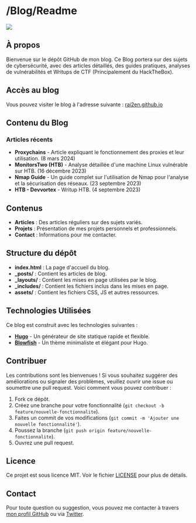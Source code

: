 
# /Blog/Readme

![](https://github.com/Rai2en/rai2en.github.io/assets/img/readme.png)

## À propos

Bienvenue sur le dépôt GitHub de mon blog. Ce Blog portera sur des sujets de cybersécurité, avec des articles détaillés, des guides pratiques, analyses de vulnérabilités et Writups de CTF (Principalement du HackTheBox).

## Accès au blog

Vous pouvez visiter le blog à l'adresse suivante : [rai2en.github.io](https://rai2en.github.io/)

## Contenu du Blog

### Articles récents

- **Proxychains** - Article expliquant le fonctionnement des proxies et leur utilisation. (8 mars 2024)
- **MonitorsTwo (HTB)** - Analyse détaillée d'une machine Linux vulnérable sur HTB. (16 décembre 2023)
- **Nmap Guide** - Un guide complet sur l'utilisation de Nmap pour l'analyse et la sécurisation des réseaux. (23 septembre 2023)
- **HTB - Devvortex** - Writup HTB. (4 septembre 2023)

## Contenus

- **Articles** : Des articles réguliers sur des sujets variés.
- **Projets** : Présentation de mes projets personnels et professionnels.
- **Contact** : Informations pour me contacter.

## Structure du dépôt

- **index.html** : La page d'accueil du blog.
- **_posts/** : Contient les articles de blog.
- **_layouts/** : Contient les mises en page utilisées par le blog.
- **_includes/** : Contient les fichiers inclus dans les mises en page.
- **assets/** : Contient les fichiers CSS, JS et autres ressources.

## Technologies Utilisées

Ce blog est construit avec les technologies suivantes :

- **[Hugo](https://gohugo.io/)** - Un générateur de site statique rapide et flexible.
- **[Blowfish](https://blowfish.page/docs/welcome/)** - Un thème minimaliste et élégant pour Hugo.

## Contribuer

Les contributions sont les bienvenues ! Si vous souhaitez suggérer des améliorations ou signaler des problèmes, veuillez ouvrir une issue ou soumettre une pull request. Voici comment vous pouvez contribuer :

1. Fork ce dépôt.
2. Créez une branche pour votre fonctionnalité (`git checkout -b feature/nouvelle-fonctionnalite`).
3. Faites un commit de vos modifications (`git commit -m 'Ajouter une nouvelle fonctionnalité'`).
4. Poussez la branche (`git push origin feature/nouvelle-fonctionnalite`).
5. Ouvrez une pull request.

## Licence

Ce projet est sous licence MIT. Voir le fichier [LICENSE](https://github.com/Rai2en/rai2en.github.io?tab=MIT-1-ov-file#readme) pour plus de détails.

## Contact

Pour toute question ou suggestion, vous pouvez me contacter à travers [mon profil GitHub](https://github.com/Rai2en) ou via [Twitter](https://twitter.com/0xR4zn).